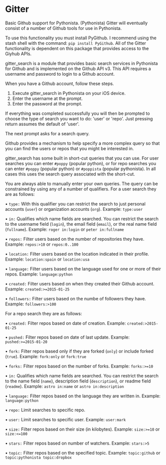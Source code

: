 # Gitter
Basic Github support for Pythonista. (Pythonista)
Gitter will eventually consist of a number of Github tools for use in Pythonista.

To use this functionality you must install PyGithub. I recommend using the stash
shell with the command: `pip install PyGithub`. All of the Gitter functionality
is dependent on this package that provides access to the Giyhub APIs.

gitter_search is a module that provides basic search services in Pythonista for
Github and is implemented on the Github API v3. This API requires a username and
password to login to a Github account.

When you have a Github account, follow these steps.

1. Execute gitter_search in Pythonista on your iOS device.
2. Enter the username at the prompt.
3. Enter the password at the prompt.

If everything was completed successfully you will then be prompted to choose the
type of search you want to do: 'user' or 'repo'. Just pressing return assumes the
default of 'user'.

The next prompt asks for a search query.

Github provides a mechanism to help specify a more complex query so that you can
find the users or repos that you might be interested in.

gitter_search has some built in short-cut queries that you can use. For user
searches you can enter `#poppy` (popular python), or for repo searches you can
enter `#poppy` (popular python) or `#poppista` (popular pythonista). In all
cases this uses the search query associated with the short-cut.

You are always able to manually enter your own queries. The query can be constrained
by using any of a number of qualifiers. For a user search they are as follows:

• `type:`  With this qualifier you can restrict the search to just personal accounts
(`user`) or organization accounts (`org`). Example: `type:user`

• `in:`  Qualifies which name fields are searched. You can restrict the search to the
username field (`login`), the email field (`email`), or the real name field (`fullname`).
Example: `roger in:login` or `peter in:fullname`

• `repos:`  Filter users based on the number of repositories they have. Example: 
`repos:>10` or `repos:0..100`

• `location:`  Filter users based on the location indicated in their profile. Example:
`location:spain` or `location:usa`

• `language:`  Filter users based on the language used for one or more of their repos.
Example: `language:python`

• `created:`  Filter users based on when they created their Github account. Example:
`created:>=2015-01-25`

• `followers:`  Filter users based on the numbe of followers they have. Example:
`followers:>100`

For a repo search they are as follows:

• `created:`  Filter repos based on date of creation. Example: `created:>2015-01-25`

• `pushed:`  Filter repos based on date of last update. Example: `pushed:>=2015-01-20`

• `fork:`  Filter repos based only if they are forked (`only`) or include forked (`true`).
Example: `fork:only` or `fork:true`

• `forks:`  Filter repos based on the number of forks. Example: `forks:>=10`

• `in:`  Qualifies which name fields are searched. You can restrict the search to the name
field (`name`), description field (`description`), or readme field (`readme`).
Example: `astro in:name` or `astro in:description`

• `language:`  Filter repos based on the language they are written in.
Example: `language:python`

• `repo:`  Limit searches to specific repo.

• `user:`  Limit searches to specific user. Example: `user:mark`

• `size:`  Filter repos based on their size (in kilobytes). Example: `size:>=10` or
`size:<=100`

• `stars:`  Filter repos based on number of watchers. Example: `stars:>5`

• `topic:`  Filter repos based on the specified topic. Example: `topic:github` or
`topic:pythonista topic:dropbox`

